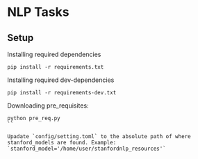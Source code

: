 # NLP Tasks

## Setup

Installing required dependencies
```
pip install -r requirements.txt
```

Installing required dev-dependencies
```
pip install -r requirements-dev.txt
```

Downloading pre_requisites:
```
python pre_req.py
``

Upadate `config/setting.toml` to the absolute path of where stanford_models are found. Example: `stanford_model='/home/user/stanfordnlp_resources'`


